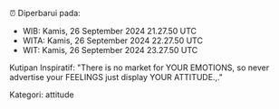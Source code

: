 ⏰ Diperbarui pada:
- WIB: Kamis, 26 September 2024 21.27.50 UTC
- WITA: Kamis, 26 September 2024 22.27.50 UTC
- WIT: Kamis, 26 September 2024 23.27.50 UTC

Kutipan Inspiratif:
"There is no market for YOUR EMOTIONS, so never advertise your FEELINGS just display YOUR ATTITUDE.,."


Kategori: attitude

